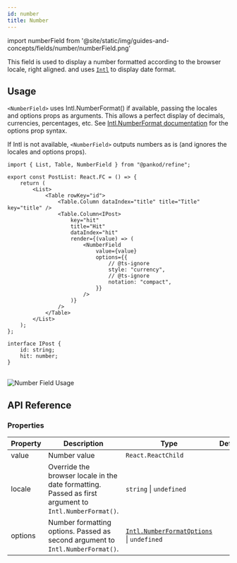 ```yaml
---
id: number
title: Number
---
```

import numberField from '@site/static/img/guides-and-concepts/fields/number/numberField.png'


This field is used to display a number formatted according to the browser locale, right aligned. and uses [`Intl`](https://developer.mozilla.org/en-US/docs/Web/JavaScript/Reference/Global_Objects/Intl) to display date format.

## Usage

`<NumberField>` uses Intl.NumberFormat() if available, passing the locales and options props as arguments. This allows a perfect display of decimals, currencies, percentages, etc. See [Intl.NumberFormat documentation](https://developer.mozilla.org/en-US/docs/Web/JavaScript/Reference/Global_Objects/Intl/NumberFormat/NumberFormat) for the options prop syntax.

If Intl is not available, `<NumberField>` outputs numbers as is (and ignores the locales and options props).

```tsx twoslash {0, 11-21}
import { List, Table, NumberField } from "@pankod/refine";

export const PostList: React.FC = () => {
    return (
        <List>
            <Table rowKey="id">
                <Table.Column dataIndex="title" title="Title" key="title" />
                <Table.Column<IPost>
                    key="hit"
                    title="Hit"
                    dataIndex="hit"
                    render={(value) => (
                        <NumberField
                            value={value}
                            options={{
                                // @ts-ignore
                                style: "currency",
                                // @ts-ignore
                                notation: "compact",
                            }}
                        />
                    )}
                />
            </Table>
        </List>
    );
};

interface IPost {
    id: string;
    hit: number;
}
```

<br/>
<div>
    <img src={numberField} alt="Number Field Usage"/>
</div>

## API Reference

### Properties

| Property | Description                                                                                            | Type                                                                                                                                                         | Default |
| -------- | ------------------------------------------------------------------------------------------------------ | ------------------------------------------------------------------------------------------------------------------------------------------------------------ | ------- |
| value    | Number value                                                                                           | `React.ReactChild`                                                                                                                                           |         |
| locale   | Override the browser locale in the date formatting. Passed as first argument to `Intl.NumberFormat()`. | `string` \| `undefined`                                                                                                                                      |         |
| options  | Number formatting options. Passed as second argument to `Intl.NumberFormat()`.                         | [`Intl.NumberFormatOptions`](https://developer.mozilla.org/en-US/docs/Web/JavaScript/Reference/Global_Objects/Intl/NumberFormat/NumberFormat) \| `undefined` |         |
